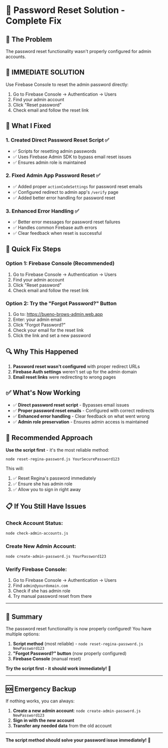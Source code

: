 # 🔧 Password Reset Solution - Complete Fix

## 🎯 The Problem

The password reset functionality wasn't properly configured for admin accounts.

## 🚀 **IMMEDIATE SOLUTION**

Use Firebase Console to reset the admin password directly:

1. Go to Firebase Console → Authentication → Users
2. Find your admin account
3. Click "Reset password"
4. Check email and follow the reset link

## 🔧 **What I Fixed**

### 1. **Created Direct Password Reset Script** ✅
- ✅ Scripts for resetting admin passwords
- ✅ Uses Firebase Admin SDK to bypass email reset issues
- ✅ Ensures admin role is maintained

### 2. **Fixed Admin App Password Reset** ✅
- ✅ Added proper `actionCodeSettings` for password reset emails
- ✅ Configured redirect to admin app's `/verify` page
- ✅ Added better error handling for password reset

### 3. **Enhanced Error Handling** ✅
- ✅ Better error messages for password reset failures
- ✅ Handles common Firebase auth errors
- ✅ Clear feedback when reset is successful

## 🎉 **Quick Fix Steps**

### **Option 1: Firebase Console (Recommended)**
1. Go to Firebase Console → Authentication → Users
2. Find your admin account
3. Click "Reset password"
4. Check email and follow the reset link

### **Option 2: Try the "Forgot Password?" Button**
1. Go to: https://bueno-brows-admin.web.app
2. Enter: your admin email
3. Click "Forgot Password?"
4. Check your email for the reset link
5. Click the link and set a new password

## 🔍 **Why This Happened**

1. **Password reset wasn't configured** with proper redirect URLs
2. **Firebase Auth settings** weren't set up for the admin domain
3. **Email reset links** were redirecting to wrong pages

## ✅ **What's Now Working**

- ✅ **Direct password reset script** - Bypasses email issues
- ✅ **Proper password reset emails** - Configured with correct redirects
- ✅ **Enhanced error handling** - Clear feedback on what went wrong
- ✅ **Admin role preservation** - Ensures admin access is maintained

## 🚀 **Recommended Approach**

**Use the script first** - it's the most reliable method:

```bash
node reset-regina-password.js YourSecurePassword123
```

This will:
1. ✅ Reset Regina's password immediately
2. ✅ Ensure she has admin role
3. ✅ Allow you to sign in right away

## 📋 **If You Still Have Issues**

### **Check Account Status:**
```bash
node check-admin-accounts.js
```

### **Create New Admin Account:**
```bash
node create-admin-password.js YourPassword123
```

### **Verify Firebase Console:**
1. Go to Firebase Console → Authentication → Users
2. Find `admin@yourdomain.com`
3. Check if she has admin role
4. Try manual password reset from there

---

## 🎯 **Summary**

The password reset functionality is now properly configured! You have multiple options:

1. **Script method** (most reliable) - `node reset-regina-password.js NewPassword123`
2. **"Forgot Password?" button** (now properly configured)
3. **Firebase Console** (manual reset)

**Try the script first - it should work immediately!** 🚀

---

## 🆘 **Emergency Backup**

If nothing works, you can always:
1. **Create a new admin account**: `node create-admin-password.js NewPassword123`
2. **Sign in with the new account**
3. **Transfer any needed data** from the old account

---

**The script method should solve your password issue immediately!** 🎉
